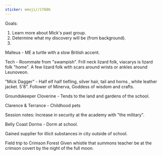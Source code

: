 ```yaml
---
sticker: emoji//1f60b
---
```

Goals: 
1. Learn more about Mick's past group. 
2. Determine what my discovery will be (from background).
3. 



Malleus - ME a turtle with a slow British accent. 

Tech - Roommate from "swampish". Frill neck lizard folk, viacarys is lizard folk "home". A few lizard folk with scars around wrists or ankles around Leunoveon. 

"Mick Dagger" - Half elf half tiefling, silver hair, tail and horns , white leather jacket. 5'8".
Follower of Minerva, Goddess of wisdom and crafts.

Groundskeeper Cloverine - Tends to the land and gardens of the school. 

Clarence & Terrance - Childhood pets

Session notes: 
Increase in security at the academy with "the military". 

Belly Coast Dorms - Dorm at school. 

Gained supplier for illicit substances in city outside of school. 

Field trip to Crimson Forest
Given whistle that summons teacher
be at the crimson covert by the night of the full moon. 